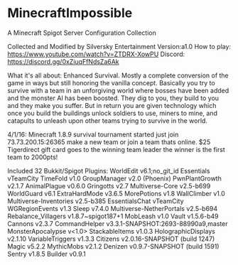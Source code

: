 # MinecraftImpossible
A Minecraft Spigot Server Configuration Collection

Collected and Modified by Silversky Entertainment
Version:a1.0
How to play: https://www.youtube.com/watch?v=ZTDRX-XowPU 
Discord: https://discord.gg/0xZiuqFfNdsZa6Ak

What it's all about: Enhanced Survival. Mostly a complete conversion of the game in ways but still honoring the vanilla concept. Basically you try to survive with a team in an unforgiving world where bosses have been added and the monster AI has been boosted. They dig to you, they build to you and they make you suffer. But in return you are given technology which once you build the buildings unlock soldiers to use, miners to mine, and catapults to unleash upon other teams trying to survive in the world.

4/1/16: Minecraft 1.8.9 survival tournament started just join 73.73.200.15:26365 make a new team or join a team thats online. $25 Tigerdirect gift card goes to the winning team leader the winner is the first team to 2000pts!

Included 32 Bukkit/Spigot Plugins:
WorldEdit v6.1;no_git_id 
Essentials vTeamCity
TimeFold v1.0
GroupManager v2.0 (Phoenix)
PwnPlantGrowth v2.1.7
AnimalPlague v0.6.0
Gringotts v2.7
Multiverse-Core v2.5-b699
WorldGuard v6.1
ExtraHardMode v3.6.5
MorePotions v1.8
WallClimber v1.0 
Multiverse-Inventories v2.5-b385
EssentialsChat vTeamCity
WGRegionEvents v1.3
Sleep v7.4.0
Multiverse-NetherPortals v2.5-b694
Rebalance_Villagers v1.8.7~spigot187+1
MobLeash v1.0
Vault v1.5.6-b49
Cannons v2.3.7
CommandHelper v3.3.1-SNAPSHOT:2693-88990a9,master
MonsterApocalypse v<1.0>
StackableItems v1.0.3
HolographicDisplays v2.1.10
VariableTriggers v1.3.3
Citizens v2.0.16-SNAPSHOT (build 1247)
Magic v5.2.2 
MythicMobs v2.1.2
Denizen v0.9.7-SNAPSHOT (build 1591)
Sentry v1.8.5
Builder v0.9.1
